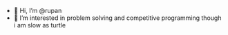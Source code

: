 - 👋 Hi, I’m @rupan
- 👀 I’m interested in problem solving and competitive programming though i am slow as turtle

<!---
ruppo-912116/ruppo-912116 is a ✨ special ✨ repository because its `README.md` (this file) appears on your GitHub profile.
You can click the Preview link to take a look at your changes.
--->
